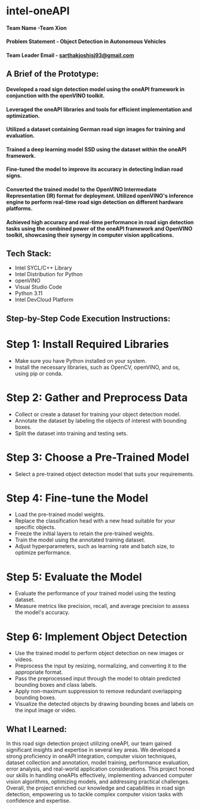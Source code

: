 # intel-oneAPI

#### Team Name -Team Xion
#### Problem Statement - Object Detection in Autonomous Vehicles
#### Team Leader Email - sarthakjoshisj93@gmail.com

## A Brief of the Prototype:
  #### Developed a road sign detection model using the oneAPI framework in conjunction with the openVINO toolkit. 
  ####  Leveraged the oneAPI libraries and tools for efficient implementation and optimization. 
  ####  Utilized a dataset containing German road sign images for training and evaluation. 
  ####  Trained a deep learning model SSD using the dataset within the oneAPI framework. 
  ####  Fine-tuned the model to improve its accuracy in detecting Indian road signs. 
  ####  Converted the trained model to the OpenVINO Intermediate Representation (IR) format for deployment. Utilized openVINO's inference engine to perform real-time    road sign detection on different hardware platforms. 
  ####  Achieved high accuracy and real-time performance in road sign detection tasks using the combined power of the oneAPI framework and OpenVINO toolkit, showcasing their synergy in computer vision applications.
  
## Tech Stack: 
   * Intel SYCL/C++ Library
   * Intel Distribution for Python
   * openVINO
   * Visual Studio Code
   * Python 3.11
   * Intel DevCloud Platform
   
## Step-by-Step Code Execution Instructions:
   # Step 1: Install Required Libraries

- Make sure you have Python installed on your system.
- Install the necessary libraries, such as OpenCV, openVINO, and os, using pip or conda.

# Step 2: Gather and Preprocess Data

- Collect or create a dataset for training your object detection model.
- Annotate the dataset by labeling the objects of interest with bounding boxes.
- Split the dataset into training and testing sets.

# Step 3: Choose a Pre-Trained Model

- Select a pre-trained object detection model that suits your requirements.

# Step 4: Fine-tune the Model

- Load the pre-trained model weights.
- Replace the classification head with a new head suitable for your specific objects.
- Freeze the initial layers to retain the pre-trained weights.
- Train the model using the annotated training dataset.
- Adjust hyperparameters, such as learning rate and batch size, to optimize performance.

# Step 5: Evaluate the Model

- Evaluate the performance of your trained model using the testing dataset.
- Measure metrics like precision, recall, and average precision to assess the model's accuracy.

# Step 6: Implement Object Detection

- Use the trained model to perform object detection on new images or videos.
- Preprocess the input by resizing, normalizing, and converting it to the appropriate format.
- Pass the preprocessed input through the model to obtain predicted bounding boxes and class labels.
- Apply non-maximum suppression to remove redundant overlapping bounding boxes.
- Visualize the detected objects by drawing bounding boxes and labels on the input image or video.

  
## What I Learned:
   In this road sign detection project utilizing oneAPI, our team gained significant insights and expertise in several key areas. We developed a strong proficiency in oneAPI integration, computer vision techniques, dataset collection and annotation, model training, performance evaluation, error analysis, and real-world application considerations. This project honed our skills in handling oneAPIs effectively, implementing advanced computer vision algorithms, optimizing models, and addressing practical challenges. Overall, the project enriched our knowledge and capabilities in road sign detection, empowering us to tackle complex computer vision tasks with confidence and expertise.
